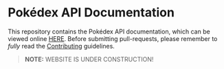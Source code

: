 # Pokédex API Documentation

This repository contains the Pokédex API documentation, which can be viewed
online [HERE](https://pokedevs.github.io/pokedex-api-docs). Before submitting
pull-requests, please remember to _fully_ read the [Contributing](CONTRIBUTING.md)
guidelines.

> **NOTE:** WEBSITE IS UNDER CONSTRUCTION!
